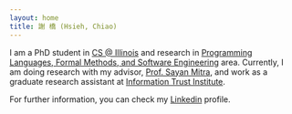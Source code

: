 ```yaml
---
layout: home
title: 謝 橋 (Hsieh, Chiao)
---
```


I am a PhD student in [CS @ Illinois] and research in
[Programming Languages, Formal Methods, and Software Engineering][PL/FM/SE]
area.
Currently, I am doing research with my advisor, [Prof. Sayan Mitra][mitras],
and work as a graduate research assistant at [Information Trust Institute][ITI].

For further information, you can check my [Linkedin] profile.

[CS @ Illinois]: https://cs.illinois.edu/
[PL/FM/SE]: https://cs.illinois.edu/research/programming-languages-formal-methods-and-software-engineering
[mitras]: http://mitras.ece.illinois.edu/
[ITI]: https://iti.illinois.edu/
[Linkedin]: https://www.linkedin.com/in/hc825b
